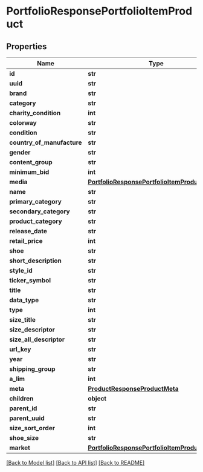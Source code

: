 # PortfolioResponsePortfolioItemProduct

## Properties
Name | Type | Description | Notes
------------ | ------------- | ------------- | -------------
**id** | **str** |  | [optional] 
**uuid** | **str** |  | [optional] 
**brand** | **str** |  | [optional] 
**category** | **str** |  | [optional] 
**charity_condition** | **int** |  | [optional] 
**colorway** | **str** |  | [optional] 
**condition** | **str** |  | [optional] 
**country_of_manufacture** | **str** |  | [optional] 
**gender** | **str** |  | [optional] 
**content_group** | **str** |  | [optional] 
**minimum_bid** | **int** |  | [optional] 
**media** | [**PortfolioResponsePortfolioItemProductMedia**](PortfolioResponsePortfolioItemProductMedia.md) |  | [optional] 
**name** | **str** |  | [optional] 
**primary_category** | **str** |  | [optional] 
**secondary_category** | **str** |  | [optional] 
**product_category** | **str** |  | [optional] 
**release_date** | **str** |  | [optional] 
**retail_price** | **int** |  | [optional] 
**shoe** | **str** |  | [optional] 
**short_description** | **str** |  | [optional] 
**style_id** | **str** |  | [optional] 
**ticker_symbol** | **str** |  | [optional] 
**title** | **str** |  | [optional] 
**data_type** | **str** |  | [optional] 
**type** | **int** |  | [optional] 
**size_title** | **str** |  | [optional] 
**size_descriptor** | **str** |  | [optional] 
**size_all_descriptor** | **str** |  | [optional] 
**url_key** | **str** |  | [optional] 
**year** | **str** |  | [optional] 
**shipping_group** | **str** |  | [optional] 
**a_lim** | **int** |  | [optional] 
**meta** | [**ProductResponseProductMeta**](ProductResponseProductMeta.md) |  | [optional] 
**children** | **object** |  | [optional] 
**parent_id** | **str** |  | [optional] 
**parent_uuid** | **str** |  | [optional] 
**size_sort_order** | **int** |  | [optional] 
**shoe_size** | **str** |  | [optional] 
**market** | [**PortfolioResponsePortfolioItemProductMarket**](PortfolioResponsePortfolioItemProductMarket.md) |  | [optional] 

[[Back to Model list]](../README.md#documentation-for-models) [[Back to API list]](../README.md#documentation-for-api-endpoints) [[Back to README]](../README.md)


